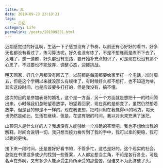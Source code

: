 ```yaml
---
title: 乱
date: 2019-09-23 23:19:21
tags: 
    - 日记
category: Life
permalink: /posts/201909231.html
---
```

近期感觉过的好乱啊，生活一下子感觉没有了节奏，以前还有心好好的看书，好多天也都没有看过了，练习算法呢，好久也没有练了，不是不想练而是练不下去了，太难了，想一道题，好久都没有思路，要开始补充点知识了，可是现在也没有那个心思了，不过要也不能放弃，调整心态，迎接挑战。

明天回家，好几个月都没有回去了。以前都是每周都要给家里打一个电话，准时周五，但是这个学期以来就没那么有规律了，有时候好久都不想打，也不知道为啥，其实这段时间，也是应该要多打打的，但是我没有，搞不懂。

这次的目的是参加表哥的婚礼，这个是一方面，另一个方面就是想把十一的时间腾出来。小时候我们总盼望着放学，盼望着回家，现在真的是都变了，虽然仍然想着放学，但是目的却是不一样的。现在我更想，把时间用在我觉得ok的地方。每天也仍然是如此，生活在继续，但是，在这有限的时间，我以对未来充满了迷茫。

山顶洞人是什么样的人？我想没有人能够给一个准确的答案吧。我也不想给出我的解释。时间会说明一切。我只想当接力棒传到了我的手中，我可以拿的更稳，我可以跑的更快。

接下来一段时间，还是要好好看书的，不管多忙，这总是好的。这个现实的社会，总能在书里或多或少的找到一些答案，人人都妄想当主角，不论是各行各业，可是名声在外啊，又有多少人能承受主角所承受的那些苦，但谁又不为此挤破了头。
